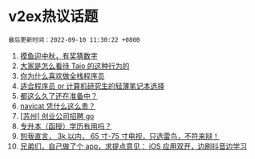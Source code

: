 # v2ex热议话题

`最后更新时间：2022-09-10 11:30:22 +0800`

1. [摸鱼迎中秋，有奖猜数字](https://www.v2ex.com/t/878872)
1. [大家是怎么看待 Taio 的这种行为的](https://www.v2ex.com/t/878935)
1. [你为什么喜欢做全栈程序员](https://www.v2ex.com/t/878881)
1. [适合程序员 or 计算机研究生的轻薄笔记本选择](https://www.v2ex.com/t/878913)
1. [都这么久了还在准备中？](https://www.v2ex.com/t/878983)
1. [navicat 凭什么这么贵？](https://www.v2ex.com/t/878918)
1. [[苏州] 创业公司招聘 go](https://www.v2ex.com/t/878945)
1. [专升本（函授）学历有用吗？](https://www.v2ex.com/t/878887)
1. [恕我直言， 3k 以内， 65 寸-75 寸电视，只选雷鸟，不符来辩！](https://www.v2ex.com/t/878892)
1. [兄弟们，自己做了个 app，求提点意见： iOS 应用双开，边刷抖音边学习](https://www.v2ex.com/t/878866)

